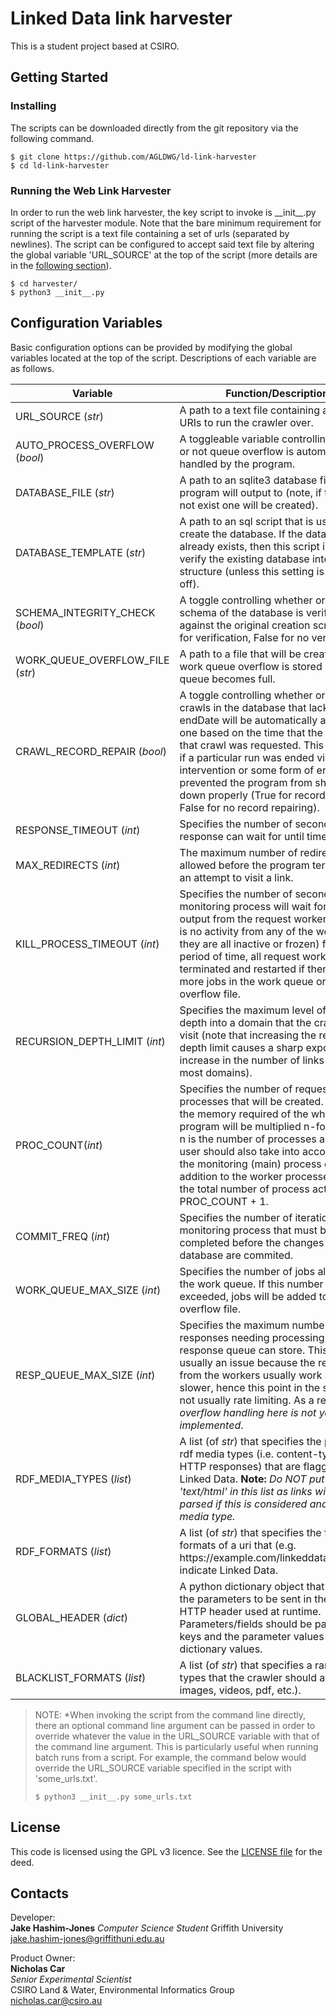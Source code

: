 # Linked Data link harvester
This is a student project based at CSIRO.  

## Getting Started

### Installing
The scripts can be downloaded directly from the git repository via the following command.
```
$ git clone https://github.com/AGLDWG/ld-link-harvester
$ cd ld-link-harvester
```

### Running the Web Link Harvester
In order to run the web link harvester, the key script to invoke is \_\_init\_\_.py script of the harvester module. Note that the bare minimum requirement for running the script is a text file containing a set of urls (separated by newlines). The script can be configured to accept said text file by altering the global variable 'URL_SOURCE' at the top of the script (more details are in the [following section](#configuration-variables)).
```
$ cd harvester/
$ python3 __init__.py
```


## Configuration Variables
Basic configuration options can be provided by modifying the global variables located at the top of the script. Descriptions of each variable are as follows.

| Variable | Function/Description |
|--------|--------|
| URL_SOURCE (*str*)| A path to a text file containing a list of URIs to run the crawler over.|
| AUTO_PROCESS_OVERFLOW (*bool*) | A toggleable variable controlling whether or not queue overflow is automatically handled by the program. |
| DATABASE_FILE (*str*) | A path to an sqlite3 database file that the program will output to (note, if this does not exist one will be created). |
| DATABASE_TEMPLATE (*str*) | A path to an sql script that is used to create the database. If the database already exists, then this script is used to verify the existing database integrity and structure (unless this setting is turned off). |
| SCHEMA_INTEGRITY_CHECK (*bool*) | A toggle controlling whether or not the schema of the database is verified against the original creation script (True for verification, False for no verification). |
| WORK_QUEUE_OVERFLOW_FILE (*str*) | A path to a file that will be created where work queue overflow is stored if the queue becomes full. |
| CRAWL_RECORD_REPAIR (*bool*) | A toggle controlling whether or not crawls in the database that lack an endDate will be automatically assigned one based on the time that the last link of that crawl was requested. This is useful if a particular run was ended via user intervention or some form of error that prevented the program from shutting down properly (True for record repairing, False for no record repairing). |
| RESPONSE_TIMEOUT (*int*) | Specifies the number of seconds that a response can wait for until timeout. |
| MAX_REDIRECTS (*int*) | The maximum number of redirects allowed before the program terminates an attempt to visit a link. |
| KILL_PROCESS_TIMEOUT (*int*) | Specifies the number of seconds that the monitoring process will wait for more output from the request workers. If there is no activity from any of the workers (i.e. they are all inactive or frozen) for this period of time, all request workers are terminated and restarted if there is any more jobs in the work queue or in the overflow file. |
| RECURSION_DEPTH_LIMIT (*int*) | Specifies the maximum level of recursive depth into a domain that the crawler will visit (note that increasing the recursion depth limit causes a sharp exponential increase in the number of links to visit in most domains). |
| PROC_COUNT(*int*) | Specifies the number of request worker processes that will be created. Note that the memory required of the whole program will be multiplied n-fold where n is the number of processes active. The user should also take into account that the monitoring (main) process exists in addition to the worker processes. Thus the total number of process active will be PROC_COUNT + 1. |
| COMMIT_FREQ (*int*) | Specifies the number of iterations of the monitoring process that must be completed before the changes to the database are commited. |
| WORK_QUEUE_MAX_SIZE (*int*) | Specifies the number of jobs allowed in the work queue. If this number is exceeded, jobs will be added to the overflow file. |
| RESP_QUEUE_MAX_SIZE (*int*) | Specifies the maximum number of responses needing processing that the response queue can store. This is not usually an issue because the responses from the workers usually work a lot slower, hence this point in the software is not usually rate limiting. As a result, *overflow handling here is not yet implemented*. |
| RDF_MEDIA_TYPES (*list*) | A list (of *str*) that specifies the possible rdf media types (i.e. content-types in HTTP responses) that are flagged as Linked Data. **Note:** *Do NOT put 'text/html' in this list as links will not be parsed if this is considered and rdf media type.* |
| RDF_FORMATS (*list*) | A list (of *str*) that specifies the file formats of a uri that (e.g. <span>https:/</span>/example.com/linkeddata**.rdf**) indicate Linked Data. |
| GLOBAL_HEADER (*dict*) | A python dictionary object that contains the parameters to be sent in the default HTTP header used at runtime. Parameters/fields should be passed as keys and the parameter values as dictionary values. |
| BLACKLIST_FORMATS (*list*) | A list (of *str*) that specifies a range of file types that the crawler should avoid (e.g. images, videos, pdf, etc.). |

> NOTE: *When invoking the script from the command line directly, there an optional command line argument can be passed in order to override whatever the value in the URL_SOURCE variable with that of the command line argument. This is particularly useful when running batch runs from a script.
> For example, the command below would override the URL_SOURCE variable specified in the script with 'some_urls.txt'.
> ```
> $ python3 __init__.py some_urls.txt
> ```

## License
This code is licensed using the GPL v3 licence. See the [LICENSE file](LICENSE) for the deed.


## Contacts
Developer:  
**Jake Hashim-Jones**
*Computer Science Student*
Griffith University  
<jake.hashim-jones@griffithuni.edu.au>

Product Owner:  
**Nicholas Car**  
*Senior Experimental Scientist*  
CSIRO Land & Water, Environmental Informatics Group  
<nicholas.car@csiro.au>


